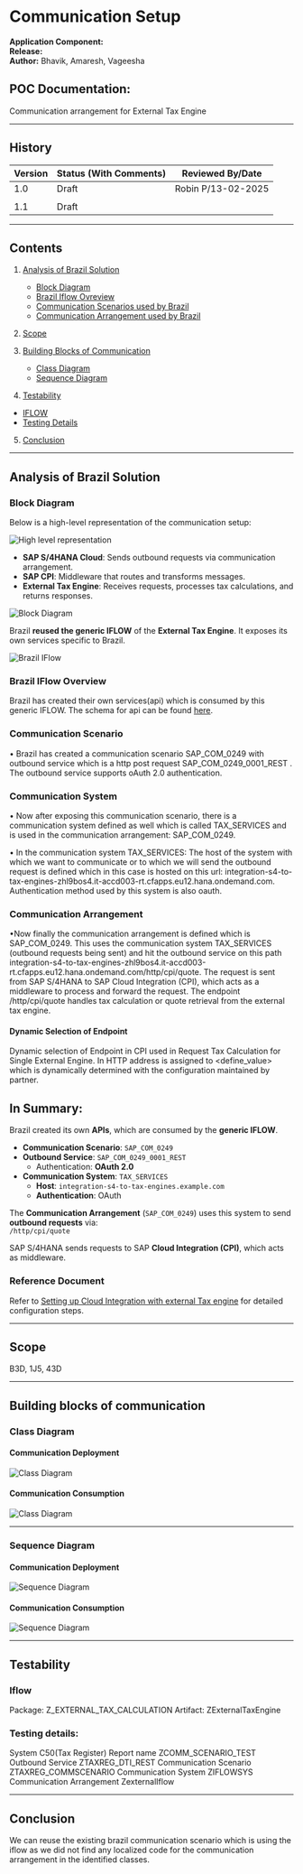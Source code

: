 # Communication Setup

**Application Component:**  
**Release:**  
**Author:** Bhavik, Amaresh, Vageesha  

## POC Documentation:
Communication arrangement for External Tax Engine  

---

## History

| Version | Status (With Comments) | Reviewed By/Date  |
|---------|------------------------|------------------ |
| 1.0     | Draft                  | Robin P/13-02-2025|
|                                                      |
| 1.1     | Draft                  |                   |

---

## Contents

1. [Analysis of Brazil Solution](#analysis-of-brazil-solution)  
   - [Block Diagram](#block-diagram)
   - [Brazil Iflow Ovreview](#brazil-iflow-overview)  
   - [Communication Scenarios used by Brazil](#communication-scenarios-used-by-brazil)  
   - [Communication Arrangement used by Brazil](#communication-arrangement-used-by-brazil)  

2. [Scope](#Scope)
   
3. [Building Blocks of Communication](#building-blocks-of-communication)  
   - [Class Diagram](#class-diagram)
   - [Sequence Diagram](#sequence-diagram) 

4. [Testability](#testability) 
  - [IFLOW](#iflow)
  - [Testing Details](#testing-details)

5. [Conclusion](#conclusion)

---

## Analysis of Brazil Solution
### Block Diagram

Below is a high-level representation of the communication setup:

![High level representation](images/highlevelflow.png) 


- **SAP S/4HANA Cloud**: Sends outbound requests via communication arrangement.
- **SAP CPI**: Middleware that routes and transforms messages.
- **External Tax Engine**: Receives requests, processes tax calculations, and returns responses.

![Block Diagram](images/block_diagram.png)  


Brazil **reused the generic IFLOW** of the **External Tax Engine**. It exposes its own services specific to Brazil.

![Brazil IFlow](images/genericIflow.png)  

### Brazil IFlow Overview

Brazil has created their own services(api) which is consumed by this generic IFLOW. The schema for api can be found [here](https://api.sap.com/api/taxquote_brazil/overview).

### Communication Scenario
•	Brazil has created a communication scenario SAP_COM_0249 with outbound service which is a http post request SAP_COM_0249_0001_REST . The outbound service supports oAuth 2.0 authentication.


### Communication System
• Now after exposing this communication scenario, there is a communication system defined as well which is called TAX_SERVICES and is used in the communication arrangement: SAP_COM_0249.

•	In the communication system TAX_SERVICES: The host of the system with which we want to communicate or to which we will send the outbound request is defined which in this case is hosted on this url: integration-s4-to-tax-engines-zhl9bos4.it-accd003-rt.cfapps.eu12.hana.ondemand.com. 
Authentication method used by this system is also oauth.

### Communication Arrangement
•Now finally the communication arrangement is defined which is SAP_COM_0249. This uses the communication system TAX_SERVICES (outbound requests being sent) and hit the outbound service on this path integration-s4-to-tax-engines-zhl9bos4.it-accd003-rt.cfapps.eu12.hana.ondemand.com/http/cpi/quote. The request is sent from SAP S/4HANA to SAP Cloud Integration (CPI), which acts as a middleware to process and forward the request.  The endpoint /http/cpi/quote handles tax calculation or quote retrieval from the external tax engine.

#### Dynamic Selection of Endpoint  
Dynamic selection of Endpoint in CPI used in Request Tax Calculation for Single External Engine. In HTTP address is assigned to <define_value> which is dynamically determined with the configuration maintained by partner. 

## In Summary:
Brazil created its own **APIs**, which are consumed by the **generic IFLOW**.

- **Communication Scenario**: `SAP_COM_0249`
- **Outbound Service**: `SAP_COM_0249_0001_REST`  
  - Authentication: **OAuth 2.0**
- **Communication System**: `TAX_SERVICES`  
  - **Host**: `integration-s4-to-tax-engines.example.com`
  - **Authentication**: OAuth

The **Communication Arrangement** (`SAP_COM_0249`) uses this system to send **outbound requests** via:  
`/http/cpi/quote`

SAP S/4HANA sends requests to SAP **Cloud Integration (CPI)**, which acts as middleware.


### Reference Document  
Refer to [Setting up Cloud Integration with external Tax engine](link-placeholder) for detailed configuration steps.

---

## Scope
B3D, 1J5, 43D

---

## Building blocks of communication

### Class Diagram

#### Communication Deployment
![Class Diagram](images/class_diagram/CA_DEPLOYMENT.png) 

#### Communication Consumption
![Class Diagram](images/class_diagram/CA_CONSUMPTION.png) 

---
### Sequence Diagram

#### Communication Deployment
![Sequence Diagram](images/sequence_diagram/CA_Creation.png)

#### Communication Consumption
![Sequence Diagram](images/sequence_diagram/Consumption_Ca.drawio.png)

---

## Testability

### Iflow

Package: Z_EXTERNAL_TAX_CALCULATION
Artifact: ZExternalTaxEngine

### Testing details:
System	C50(Tax Register)
Report name	ZCOMM_SCENARIO_TEST
Outbound Service	ZTAXREG_DTI_REST
Communication Scenario	ZTAXREG_COMMSCENARIO
Communication System	ZIFLOWSYS
Communication Arrangement	ZexternalIflow

---

## Conclusion

We can reuse the existing brazil communication scenario which is using the iflow as we did not find any localized code for the communication
arrangement in the identified classes.